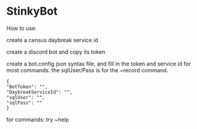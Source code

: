 # StinkyBot

How to use:

create a census daybreak service id

create a discord bot and copy its token

create a bot.config json syntax file,
and fill in the token and service id for most commands.
the sqlUser/Pass is for the ~record command.
```
{
"BotToken": "",
"DaybreakServiceId": "",
"sqlUser": "",
"sqlPass": ""
}
```

for commands:
try ~help